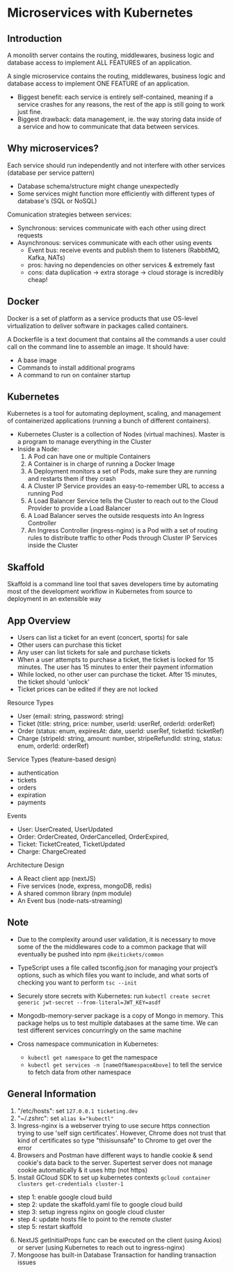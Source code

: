# Microservices with Kubernetes

## Introduction

A monolith server contains the routing, middlewares, business logic and database access to implement ALL FEATURES of an application.

A single microservice contains the routing, middlewares, business logic and database access to implement ONE FEATURE of an application.

- Biggest benefit: each service is entirely self-contained, meaning if a service crashes for any reasons, the rest of the app is still going to work just fine.
- Biggest drawback: data management, ie. the way storing data inside of a service and how to communicate that data between services.

## Why microservices?

Each service should run independently and not interfere with other services (database per service pattern)

- Database schema/structure might change unexpectedly
- Some services might function more efficiently with different types of database's (SQL or NoSQL)

Comunication strategies between services:

- Synchronous: services communicate with each other using direct requests
- Asynchronous: services communicate with each other using events
  - Event bus: receive events and publish them to listeners (RabbitMQ, Kafka, NATs)
  - pros: having no dependencies on other services & extremely fast
  - cons: data duplication -> extra storage -> cloud storage is incredibly cheap!

## Docker

Docker is a set of platform as a service products that use OS-level virtualization to deliver software in packages called containers.

A Dockerfile is a text document that contains all the commands a user could call on the command line to assemble an image. It should have:

- A base image
- Commands to install additional programs
- A command to run on container startup

## Kubernetes

Kubernetes is a tool for automating deployment, scaling, and management of containerized applications (running a bunch of different containers).

- Kubernetes Cluster is a collection of Nodes (virtual machines). Master is a program to manage everything in the Cluster
- Inside a Node:
  1. A Pod can have one or multiple Containers
  2. A Container is in charge of running a Docker Image
  3. A Deployment monitors a set of Pods, make sure they are running and restarts them if they crash
  4. A Cluster IP Service provides an easy-to-remember URL to access a running Pod
  5. A Load Balancer Service tells the Cluster to reach out to the Cloud Provider to provide a Load Balancer
  6. A Load Balancer serves the outside resquests into An Ingress Controller
  7. An Ingress Controller (ingress-nginx) is a Pod with a set of routing rules to distribute traffic to other Pods through Cluster IP Services inside the Cluster

## Skaffold

Skaffold is a command line tool that saves developers time by automating most of the development workflow in Kubernetes from source to deployment in an extensible way

## App Overview

- Users can list a ticket for an event (concert, sports) for sale
- Other users can purchase this ticket
- Any user can list tickets for sale and purchase tickets
- When a user attempts to purchase a ticket, the ticket is locked for 15 minutes. The user has 15 minutes to enter their payment information
- While locked, no other user can purchase the ticket. After 15 minutes, the ticket should 'unlock'
- Ticket prices can be edited if they are not locked

Resource Types

- User (email: string, password: string)
- Ticket (title: string, price: number, userId: userRef, orderId: orderRef)
- Order (status: enum, expiresAt: date, userId: userRef, ticketId: ticketRef)
- Charge (stripeId: string, amount: number, stripeRefundId: string, status: enum, orderId: orderRef)

Service Types (feature-based design)

- authentication
- tickets
- orders
- expiration
- payments

Events

- User: UserCreated, UserUpdated
- Order: OrderCreated, OrderCancelled, OrderExpired,
- Ticket: TicketCreated, TicketUpdated
- Charge: ChargeCreated

Architecture Design

- A React client app (nextJS)
- Five services (node, express, mongoDB, redis)
- A shared common library (npm module)
- An Event bus (node-nats-streaming)

## Note

- Due to the complexity around user validation, it is necessary to move some of the the middlewares code to a common package that will eventually be pushed into npm `@keitickets/common`

- TypeScript uses a file called tsconfig.json for managing your project’s options, such as which files you want to include, and what sorts of checking you want to perform `tsc --init`

- Securely store secrets with Kubernetes: run `kubectl create secret generic jwt-secret --from-literal=JWT_KEY=asdf`

- Mongodb-memory-server package is a copy of Mongo in memory. This package helps us to test multiple databases at the same time. We can test different services concurringly on the same machine

- Cross namespace communication in Kubernetes:
  - `kubectl get namespace` to get the namespace
  - `kubectl get services -n [nameOfNamespaceAbove]` to tell the service to fetch data from other namespace

## General Information

1. "/etc/hosts": set `127.0.0.1 ticketing.dev`
2. "~/.zshrc": set `alias k="kubectl"`
3. Ingress-nginx is a webserver trying to use secure https connection trying to use 'self sign certificates'. However, Chrome does not trust that kind of certificates so type "thisisunsafe" to Chrome to get over the error
4. Browsers and Postman have different ways to handle cookie & send cookie's data back to the server. Supertest server does not manage cookie automatically & it uses http (not https)
5. Install GCloud SDK to set up kubernetes contexts `gcloud container clusters get-credentials cluster-1`

- step 1: enable google cloud build
- step 2: update the skaffold.yaml file to google cloud build
- step 3: setup ingress nginx on google cloud cluster
- step 4: update hosts file to point to the remote cluster
- step 5: restart skaffold

6. NextJS getInitialProps func can be executed on the client (using Axios) or server (using Kubernetes to reach out to ingress-nginx)
7. Mongoose has built-in Database Transaction for handling transaction issues
